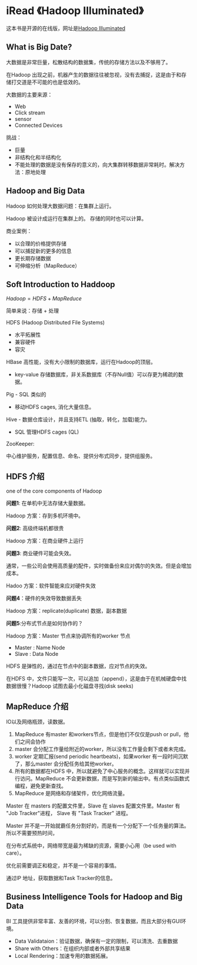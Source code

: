# iRead 《Hadoop Illuminated》

这本书是开源的在线版，网址是[Hadoop Illuminated](http://hadoopilluminated.com)

## What is Big Date?

大数据是非常巨量，松散结构的数据集，传统的存储方法以及不够用了。

在Hadoop 出现之前，机器产生的数据往往被忽视，没有去捕捉，这是由于和存储打交道是不可能的也是低效的。

大数据的主要来源：
- Web
- Click stream
- sensor
- Connected Devices

挑战：
- 巨量
- 非结构化和半结构化
- 不能处理的数据是没有保存的意义的，向大集群转移数据非常耗时。解决方法：原地处理

## Hadoop and Big Data

Hadoop 如何处理大数据问题：在集群上运行。

Hadoop 被设计成运行在集群上的。
存储的同时也可以计算。

商业案例：
- 以合理的价格提供存储
- 可以捕捉新的更多的信息
- 更长期存储数据
- 可伸缩分析（MapReduce）

## Soft Introduction to Haddoop

$Hadoop = HDFS + MapReduce$

简单来说：存储 + 处理

HDFS (Hadoop Distributed File Systems)
- 水平拓展性
- 兼容硬件
- 容灾

HBase 高性能，没有大小限制的数据库，运行在Hadoop的顶层。
- key-value 存储数据库，非关系数据库（不存Null值）可以存更为稀疏的数据。

Pig - SQL 类似的
- 移动HDFS cages, 消化大量信息。

Hive - 数据仓库设计，并且支持ETL (抽取，转化，加载)能力。
- SQL 管理HDFS cages (QL)

ZooKeeper:

中心维护服务，配置信息、命名、提供分布式同步，提供组服务。

## HDFS 介绍

one of the core components of Hadoop

**问题1**: 在单机中无法存储大量数据。

Hadoop 方案：存到多机环境中。

**问题2**: 高级终端机都很贵

Hadoop 方案：在商业硬件上运行

**问题3**: 商业硬件可能会失效。

通常，一些公司会使用高质量的配件，实时做备份来应对偶尔的失效。但是会增加成本。

Hadoo 方案：软件智能来应对硬件失效

**问题4**：硬件的失效导致数据丢失

Hadoop 方案：replicate(duplicate) 数据，副本数据

**问题5**:分布式节点是如何协作的？

Hadoop 方案：Master 节点来协调所有的worker 节点

- Master : Name Node
- Slave : Data Node

HDFS 是弹性的，通过在节点中的副本数据，应对节点的失效。

在HDFS 中，文件只能写一次，可以追加（append），这是由于在机械硬盘中找数据很慢？Hadoop 试图去最小化磁盘寻找(disk seeks)

## MapReduce 介绍

IO以及网络瓶颈，读数据。

1. MapReduce 有master 和workers节点，但是他们不仅仅是push or pull，他们之间会协作
2. master 会分配工作量给附近的worker，所以没有工作量会剩下或者未完成。
3. worker 定期汇报(send periodic heartbeats)，如果worker 有一段时间沉默了，那么master 会分配任务给其他worker。
4. 所有的数据都在HDFS 中，所以就避免了中心服务的概念。这样就可以实现并行访问。MapReduce 不会更新数据，而是写到新的输出中。有点类似函数式编程，避免更新查找。
5. MapReduce 是网络和存储架件，优化网络流量。

Master 在 masters 的配置文件里，Slave 在 slaves 配置文件里。Master 有 "Job Tracker"进程， Slave 有 "Task Tracker" 进程。

Master 并不是一开始就霸任务分割好的，而是有一个分配下一个任务量的算法。所以不需要预热时间，

在分布式系统中，网络带宽是最为稀缺的资源，需要小心用（be used with care）。

优化前需要调正和稳定，并不是一个容易的事情。

通过IP 地址，获取数据和Task Tracker的信息。

## Business Intelligence Tools for Hadoop and Big Data

BI 工具提供非常丰富、友善的环境，可以分割、恢复数据，而且大部分有GUI环境。

- Data Validataion：验证数据，确保有一定的限制，可以清洗、去重数据
- Share with Others：在组织内部或者外部共享结果
- Local Rendering：加速专用的数据拓展。

